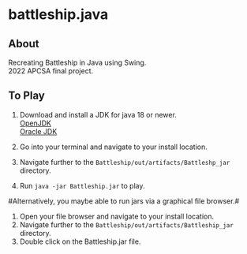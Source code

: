battleship.java
================

About
----------
Recreating Battleship in Java using Swing.<br>
2022 APCSA final project.<br>


To Play
----------
1. Download and install a JDK for java 18 or newer.<br>
  [OpenJDK](https://jdk.java.net/18/)<br>
  [Oracle JDK](https://www.oracle.com/java/technologies/downloads/)
  
2. Go into your terminal and navigate to your install location.

3. Navigate further to the `Battleship/out/artifacts/Battleshp_jar` directory.<br>

4. Run `java -jar Battleship.jar` to play.

#Alternatively, you maybe able to run jars via a graphical file browser.#

1. Open your file browser and navigate to your install location.
2. Navigate further to the `Battleship/out/artifacts/Battleship_jar` directory.
3. Double click on the Battleship.jar file.
